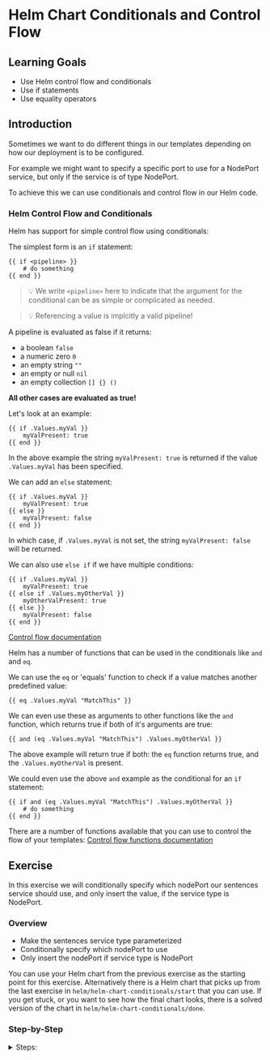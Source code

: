 # Helm Chart Conditionals and Control Flow

## Learning Goals

- Use Helm control flow and conditionals
- Use if statements
- Use equality operators

## Introduction

Sometimes we want to do different things in our templates depending on how our deployment is to be configured.

For example we might want to specify a specific port to use for a NodePort service, but only if the service is of type NodePort.

To achieve this we can use conditionals and control flow in our Helm code.

### Helm Control Flow and Conditionals

Helm has support for simple control flow using conditionals:

The simplest form is an `if` statement:

```
{{ if <pipeline> }}
    # do something
{{ end }}
```
> :bulb: We write `<pipeline>` here to indicate that the argument for the conditional can be as simple or complicated as needed.

> :bulb: Referencing a value is implcitly a valid pipeline!

A pipeline is evaluated as false if it returns:
- a boolean `false`
- a numeric zero `0`
- an empty string `""`
- an empty or null `nil`
- an empty collection `[] {} ()`

**All other cases are evaluated as true!**

Let's look at an example:
```
{{ if .Values.myVal }}
    myValPresent: true
{{ end }}
```
In the above example the string `myValPresent: true` is returned if the value `.Values.myVal` has been specified.

We can add an `else` statement:

```
{{ if .Values.myVal }}
    myValPresent: true
{{ else }}
    myValPresent: false
{{ end }}
```
In which case, if `.Values.myVal` is not set, the string `myValPresent: false` will be returned.

We can also use `else if` if we have multiple conditions:

```
{{ if .Values.myVal }}
    myValPresent: true
{{ else if .Values.myOtherVal }}
    myOtherValPresent: true
{{ else }}
    myValPresent: false
{{ end }}
```

[Control flow documentation](https://helm.sh/docs/chart_template_guide/control_structures/)

Helm has a number of functions that can be used in the conditionals like `and` and `eq`.

We can use the `eq` or 'equals' function to check if a value matches another predefined value:
```
{{ eq .Values.myVal "MatchThis" }}
```

We can even use these as arguments to other functions like the `and` function, which returns true if both of it's arguments are true:

```
{{ and (eq .Values.myVal "MatchThis") .Values.myOtherVal }}
```

The above example will return true if both: the `eq` function returns true, and the `.Values.myOtherVal` is present.

We could even use the above `and` example as the conditional for an `if` statement:

```
{{ if and (eq .Values.myVal "MatchThis") .Values.myOtherVal }}
    # do something
{{ end }}
```

There are a number of functions available that you can use to control the flow of your templates: [Control flow functions documentation](https://helm.sh/docs/chart_template_guide/function_list/#logic-and-flow-control-functions)

## Exercise

In this exercise we will conditionally specify which nodePort our sentences service should use, and only insert the value, if the service type is NodePort.

### Overview

- Make the sentences service type parameterized
- Conditionally specify which nodePort to use
- Only insert the nodePort if service type is NodePort

You can use your Helm chart from the previous exercise as the starting point for this exercise.
Alternatively there is a Helm chart that picks up from the last exercise in `helm/helm-chart-conditionals/start` that you can use.
If you get stuck, or you want to see how the final chart looks, there is a solved version of the chart in `helm/helm-chart-conditionals/done`.

### Step-by-Step

<details>
<summary>Steps:</summary>

**Make the sentences service type parameterized**

First let's have a look at the sentences service template, the file is located in `sentence-app/templates/sentences-svc.yaml`

The type and ports for the service are hard-coded in the service template.

- Let's make the type a parameter:

```yaml
apiVersion: v1
kind: Service
...
spec:
  ...
  type: {{ .Values.sentences.service.type }}
```

- Add the type to your `values.yaml`:

```yaml
sentences:
  ...
  service:
    type: ClusterIP
```

- Let's try to render the service template:

```sh
$ helm template sentence-app --show-only templates/sentences-svc.yaml
---
# Source: sentence-app/templates/sentences-svc.yaml
apiVersion: v1
kind: Service
...
spec:
  ...
  type: ClusterIP
```

Sweet, that works.

- Let's try to change the `type` in your `values.yaml` to `NodePort`.

- Render the template again, and verify that it is now set to `NodePort`.

**Conditionally specify which nodePort to use**

When using the `NodePort` service type, Kubernetes allows us to specify which port we would like to use.
This argument is only relevant when using the `NodePort` service type, so let's make conditional that only adds the `nodePort` key if the value is set.

> :bulb: Note the difference in case for `NodePort` and `nodePort`.

- Choose a random number between 30000 and 32767 and add it as the `nodePort` in your `values.yaml`:

> :bulb: the range `30000-32767` is the default range for NodePorts in Kubernetes.
> Only one service can occupy a specific port at a time, therefore if you are multiple people doing the exercises together, then everyone must choose a unique port, so as not to conflict.
> [You click here if you need inspiration for your unique port number](https://www.randomlists.com/random-numbers?dup=false&qty=1&max=32767&min=30000)
> In the example we will use `31234`, but you should choose a different one.

```yaml
sentences:
  ...
  service:
    type: NodePort
    nodePort: 31234
```

- Add the conditional to the `ports` map of the service spec in your sentences service template:

```yaml
apiVersion: v1
kind: Service
...
spec:
  ports:
  - port: 8080
    protocol: TCP
    targetPort: 8080
    {{- if .Values.sentences.service.nodePort }}
    nodePort: {{ .Values.sentences.service.nodePort }}
    {{- end }}
  ...
  type: {{ .Values.sentences.service.type }}
```

> :bulb: Notice the use of `{{-` to remove whitespace around the injected value in the if statement.

Now the `nodePort` key will be inserted if the key is set.

- Render the template:

```sh
helm template sentence-app --show-only templates/sentences-svc.yaml
---
# Source: sentence-app/templates/sentences-svc.yaml
apiVersion: v1
kind: Service
metadata:
...
spec:
  ports:
  - port: 8080
    protocol: TCP
    targetPort: 8080
    nodePort: 31234
  ...
```

- Try to comment out the `nodePort` in your values file and render the template again:

```yaml
sentences:
  ...
  service:
    type: ClusterIP
    # nodePort: 31234
```

When we render the template again the `nodePort` will not be shown, as the value is not set, which means the if statement is false.

```sh
helm template sentence-app --show-only templates/sentences-svc.yaml
---
# Source: sentence-app/templates/sentences-svc.yaml
apiVersion: v1
kind: Service
metadata:
...
spec:
  ports:
  - port: 8080
    protocol: TCP
    targetPort: 8080
  ...
```

- Uncomment the `nodePort` line in your values file.

**Only insert the nodePort if service type is NodePort**

As we stated in the beginning of the exercise the `nodePort` key is only used if the service type is `NodePort`.
So we can add an extra condition to our service, so that the `nodePort` key is only used if the service is indeed set to `NodePort`.

To do this we will use the `and` function.

The `and` function takes two arguments, both of which must be true:

```yaml
{{ and <pipeline> <pipeline> }}
```

An argument can be the result of another function or pipeline of functions.
These must be placed in parentheses.

We can use the `eq` or 'equals' function to check that the service is type is "NodePort":

```yaml
{{ eq .Values.MyValue "MyValue" }}
```

When we put it all together we get an if statement, where the condition is the `and` function, where the first of the arguments to the `and` function is the `eq` function that checks if the service type is `NodePort` and the second argument is a check that the `nodePort` value has been set.

```yaml
{{ if and (eq .Values.sentences.service.type "NodePort") .Values.sentences.service.nodePort }}
```

Thus only when both conditions are met, the value will be inserted.

- Edit your service file with the new if statement:

```yaml
apiVersion: v1
kind: Service
...
spec:
  ports:
  - port: 8080
    protocol: TCP
    targetPort: 8080
    {{- if and (eq .Values.sentences.service.type "NodePort") .Values.sentences.service.nodePort }}
    nodePort: {{ .Values.sentences.service.nodePort }}
    {{- end }}
  ...
  type: {{ .Values.sentences.service.type }}
```

- Try to render the template:

```sh
$ helm template sentence-app --show-only templates/sentences-svc.yaml
---
# Source: sentence-app/templates/sentences-svc.yaml
apiVersion: v1
kind: Service
...
spec:
  ports:
  - port: 8080
    protocol: TCP
    targetPort: 8080
    nodePort: 31234
  ...
  type: NodePort
```

- Try to change the type back to `ClusterIP` in the values file, and render the template again:

```sh
$ helm template sentence-app --show-only templates/sentences-svc.yaml
---
# Source: sentence-app/templates/sentences-svc.yaml
apiVersion: v1
kind: Service
...
spec:
  ports:
  - port: 8080
    protocol: TCP
    targetPort: 8080
  ...
  type: ClusterIP
```

So that we can verify that the `nodePort` key is only added when the `type` is set to `NodePort`.

</details>
